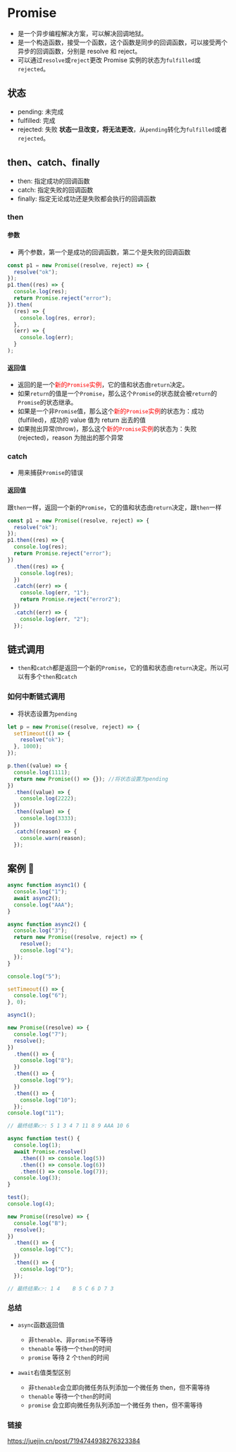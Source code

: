 # Promise

- 是一个异步编程解决方案，可以解决回调地狱。
- 是一个构造函数，接受一个函数，这个函数是同步的回调函数，可以接受两个异步的回调函数，分别是 resolve 和 reject。
- 可以通过`resolve`或`reject`更改 Promise 实例的状态为`fulfilled`或`rejected`。

## 状态

- pending: 未完成
- fulfilled: 完成
- rejected: 失败
  **状态一旦改变，将无法更改**，从`pending`转化为`fulfilled`或者`rejected`。

## then、catch、finally

- then: 指定成功的回调函数
- catch: 指定失败的回调函数
- finally: 指定无论成功还是失败都会执行的回调函数

### then

#### 参数

- 两个参数，第一个是成功的回调函数，第二个是失败的回调函数

```js
const p1 = new Promise((resolve, reject) => {
  resolve("ok");
});
p1.then((res) => {
  console.log(res);
  return Promise.reject("error");
}).then(
  (res) => {
    console.log(res, error);
  },
  (err) => {
    console.log(err);
  }
);
```

#### 返回值

- 返回的是一个<span style="color:red">新的`Promise`实例</span>，它的值和状态由`return`决定。
- 如果`return`的值是一个`Promise`，那么这个`Promise`的状态就会被`return`的`Promise`的状态继承。
- 如果是一个非`Promise`值，那么这个<span style="color:red">新的`Promise`实例</span>的状态为：成功(fulfilled)，成功的 value 值为 return 出去的值
- 如果抛出异常(throw)，那么这个<span style="color:red">新的`Promise`实例</span>的状态为：失败(rejected)，reason 为抛出的那个异常

### catch

- 用来捕获`Promise`的错误

#### 返回值

跟`then`一样，返回一个新的`Promise`，它的值和状态由`return`决定，跟`then`一样

```js
const p1 = new Promise((resolve, reject) => {
  resolve("ok");
});
p1.then((res) => {
  console.log(res);
  return Promise.reject("error");
})
  .then((res) => {
    console.log(res);
  })
  .catch((err) => {
    console.log(err, "1");
    return Promise.reject("error2");
  })
  .catch((err) => {
    console.log(err, "2");
  });
```

## 链式调用

- `then`和`catch`都是返回一个新的`Promise`，它的值和状态由`return`决定。所以可以有多个`then`和`catch`

### 如何中断链式调用

- 将状态设置为`pending`

```js
let p = new Promise((resolve, reject) => {
  setTimeout(() => {
    resolve("ok");
  }, 1000);
});

p.then((value) => {
  console.log(1111);
  return new Promise(() => {}); //将状态设置为pending
})
  .then((value) => {
    console.log(2222);
  })
  .then((value) => {
    console.log(3333);
  })
  .catch((reason) => {
    console.warn(reason);
  });
```

## 案例 🌰

```js
async function async1() {
  console.log("1");
  await async2();
  console.log("AAA");
}

async function async2() {
  console.log("3");
  return new Promise((resolve, reject) => {
    resolve();
    console.log("4");
  });
}

console.log("5");

setTimeout(() => {
  console.log("6");
}, 0);

async1();

new Promise((resolve) => {
  console.log("7");
  resolve();
})
  .then(() => {
    console.log("8");
  })
  .then(() => {
    console.log("9");
  })
  .then(() => {
    console.log("10");
  });
console.log("11");

// 最终结果👉: 5 1 3 4 7 11 8 9 AAA 10 6
```

```js
async function test() {
  console.log(1);
  await Promise.resolve()
    .then(() => console.log(5))
    .then(() => console.log(6))
    .then(() => console.log(7));
  console.log(3);
}

test();
console.log(4);

new Promise((resolve) => {
  console.log("B");
  resolve();
})
  .then(() => {
    console.log("C");
  })
  .then(() => {
    console.log("D");
  });

// 最终结果👉: 1 4    B 5 C 6 D 7 3
```

### 总结

- `async`函数返回值

  - 非`thenable`、非`promise`不等待
  - `thenable` 等待一个`then`的时间
  - `promise` 等待 2 个`then`的时间

- `await`右值类型区别
  - 非`thenable`会立即向微任务队列添加一个微任务 then，但不需等待
  - `thenable` 等待一个`then`的时间
  - `promise` 会立即向微任务队列添加一个微任务 then，但不需等待

### 链接
https://juejin.cn/post/7194744938276323384
